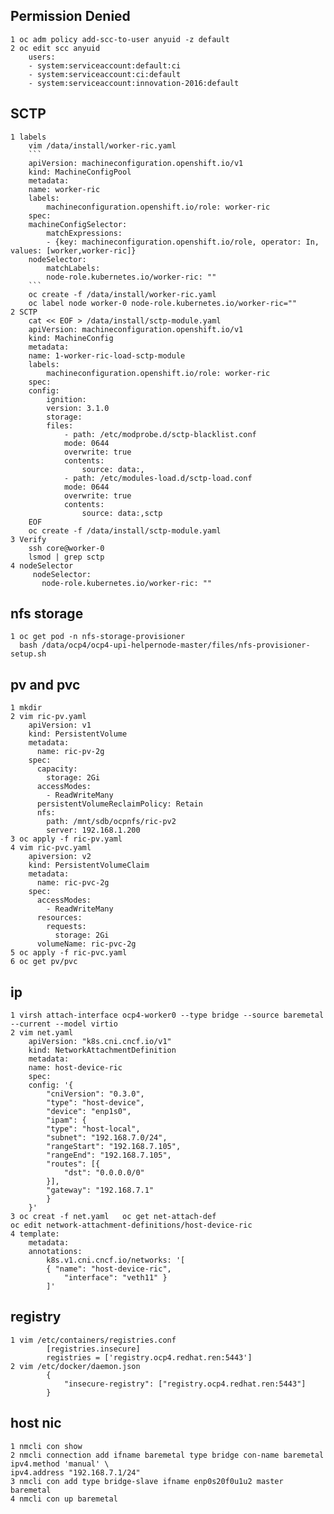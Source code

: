 ## Permission Denied
    1 oc adm policy add-scc-to-user anyuid -z default
    2 oc edit scc anyuid
        users:
        - system:serviceaccount:default:ci
        - system:serviceaccount:ci:default
        - system:serviceaccount:innovation-2016:default

## SCTP
    1 labels
        vim /data/install/worker-ric.yaml
        ```
        apiVersion: machineconfiguration.openshift.io/v1
        kind: MachineConfigPool
        metadata:
        name: worker-ric
        labels:
            machineconfiguration.openshift.io/role: worker-ric
        spec:
        machineConfigSelector:
            matchExpressions:
            - {key: machineconfiguration.openshift.io/role, operator: In, values: [worker,worker-ric]}
        nodeSelector:
            matchLabels:
            node-role.kubernetes.io/worker-ric: ""
        ```
        oc create -f /data/install/worker-ric.yaml
        oc label node worker-0 node-role.kubernetes.io/worker-ric=""
    2 SCTP
        cat << EOF > /data/install/sctp-module.yaml
        apiVersion: machineconfiguration.openshift.io/v1
        kind: MachineConfig
        metadata:
        name: 1-worker-ric-load-sctp-module
        labels:
            machineconfiguration.openshift.io/role: worker-ric
        spec:
        config:
            ignition:
            version: 3.1.0
            storage:
            files:
                - path: /etc/modprobe.d/sctp-blacklist.conf
                mode: 0644
                overwrite: true
                contents:
                    source: data:,
                - path: /etc/modules-load.d/sctp-load.conf
                mode: 0644
                overwrite: true
                contents:
                    source: data:,sctp
        EOF
        oc create -f /data/install/sctp-module.yaml
    3 Verify
        ssh core@worker-0
        lsmod | grep sctp
    4 nodeSelector
         nodeSelector:
           node-role.kubernetes.io/worker-ric: ""

## nfs storage
    1 oc get pod -n nfs-storage-provisioner
      bash /data/ocp4/ocp4-upi-helpernode-master/files/nfs-provisioner-setup.sh

## pv and pvc
	1 mkdir 
	2 vim ric-pv.yaml
		apiVersion: v1
		kind: PersistentVolume
		metadata:
		  name: ric-pv-2g
		spec:
		  capacity:
		    storage: 2Gi
		  accessModes:
		    - ReadWriteMany
		  persistentVolumeReclaimPolicy: Retain
		  nfs:
		    path: /mnt/sdb/ocpnfs/ric-pv2
		    server: 192.168.1.200
	3 oc apply -f ric-pv.yaml
	4 vim ric-pvc.yaml
		apiversion: v2
		kind: PersistentVolumeClaim
		metadata:
		  name: ric-pvc-2g
		spec:
		  accessModes:
		    - ReadWriteMany
		  resources:
		    requests:
		      storage: 2Gi
		  volumeName: ric-pvc-2g
	5 oc apply -f ric-pvc.yaml
	6 oc get pv/pvc

## ip
    1 virsh attach-interface ocp4-worker0 --type bridge --source baremetal --current --model virtio
    2 vim net.yaml
        apiVersion: "k8s.cni.cncf.io/v1"
        kind: NetworkAttachmentDefinition
        metadata:
        name: host-device-ric
        spec:
        config: '{
            "cniVersion": "0.3.0",
            "type": "host-device",
            "device": "enp1s0",
            "ipam": {
            "type": "host-local",
            "subnet": "192.168.7.0/24",
            "rangeStart": "192.168.7.105",
            "rangeEnd": "192.168.7.105",
            "routes": [{
                "dst": "0.0.0.0/0"
            }],
            "gateway": "192.168.7.1"
            }
        }'
    3 oc creat -f net.yaml   oc get net-attach-def
	oc edit network-attachment-definitions/host-device-ric
    4 template:
        metadata:
        annotations:
            k8s.v1.cni.cncf.io/networks: '[
            { "name": "host-device-ric",
                "interface": "veth11" }
            ]'

## registry
    1 vim /etc/containers/registries.conf
            [registries.insecure]
            registries = ['registry.ocp4.redhat.ren:5443']
    2 vim /etc/docker/daemon.json
            {
                "insecure-registry": ["registry.ocp4.redhat.ren:5443"]
            }

## host nic
    1 nmcli con show
    2 nmcli connection add ifname baremetal type bridge con-name baremetal ipv4.method 'manual' \
    ipv4.address "192.168.7.1/24"
    3 nmcli con add type bridge-slave ifname enp0s20f0u1u2 master baremetal
    4 nmcli con up baremetal
